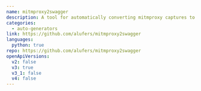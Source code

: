 ```yaml
---
name: mitmproxy2swagger
description: A tool for automatically converting mitmproxy captures to OpenAPI 3.0 specifications. Automatically reverse-engineer REST APIs by just running the apps and capturing the traffic.
categories:
  - auto-generators
link: https://github.com/alufers/mitmproxy2swagger
languages:
  python: true
repo: https://github.com/alufers/mitmproxy2swagger
openApiVersions:
  v2: false
  v3: true
  v3_1: false
  v4: false
---
```

